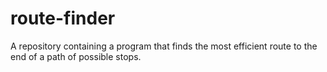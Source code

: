 # route-finder
A repository containing a program that finds the most efficient route to the end of a path of possible stops.

